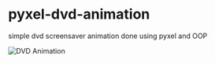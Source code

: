 # pyxel-dvd-animation

simple dvd screensaver animation done using pyxel and OOP

![DVD Animation](https://github.com/meezlung/pyxel-dvd-animation/assets/65329581/3d6d512c-1c1c-4ede-aa8e-6e1011bc4c3a)
